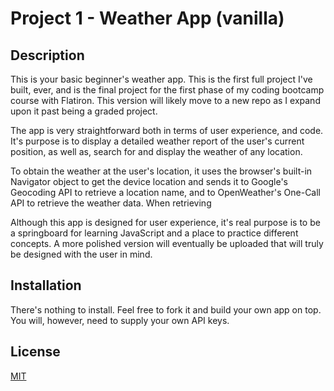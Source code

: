 # Project 1 - Weather App (vanilla)

## Description

This is your basic beginner's weather app. This is the first full project I've built, ever, and is the final project for the first phase of my coding bootcamp course with Flatiron. This version will likely move to a new repo as I expand upon it past being a graded project.

The app is very straightforward both in terms of user experience, and code. It's purpose is to display a detailed weather report of the user's current position, as well as, search for and display the weather of any location.

To obtain the weather at the user's location, it uses the browser's built-in Navigator object to get the device location and sends it to Google's Geocoding API to retrieve a location name, and to OpenWeather's One-Call API to retrieve the weather data. When retrieving 

Although this app is designed for user experience, it's real purpose is to be a springboard for learning JavaScript and a place to practice different concepts. A more polished version will eventually be uploaded that will truly be designed with the user in mind.

## Installation

There's nothing to install. Feel free to fork it and build your own app on top. You will, however, need to supply your own API keys.

## License
[MIT](https://choosealicense.com/licenses/mit/)
